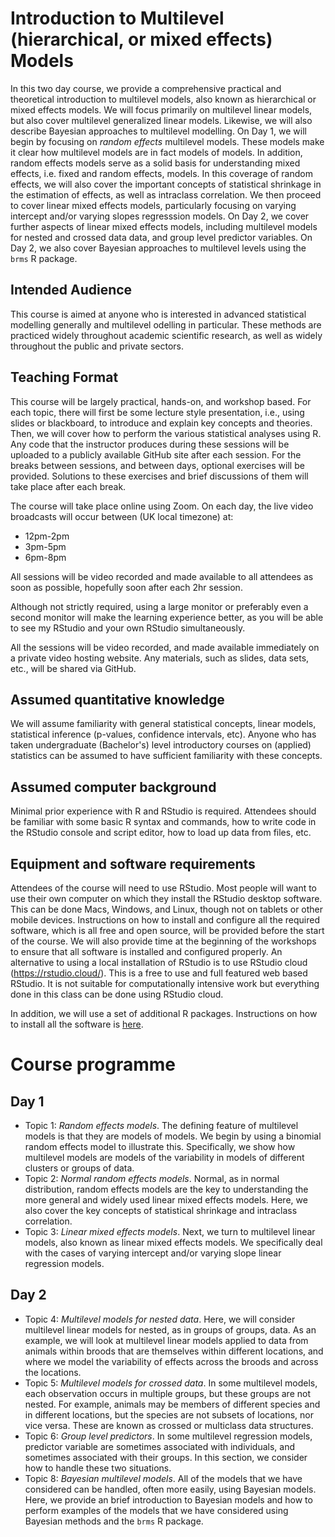 # Introduction to Multilevel (hierarchical, or mixed effects) Models

In this two day course, we provide a comprehensive practical and theoretical introduction to multilevel models, also known as hierarchical or mixed effects models.
We will focus primarily on multilevel linear models, but also cover multilevel generalized linear models.
Likewise, we will also describe Bayesian approaches to multilevel modelling.
On Day 1, we will begin by focusing on *random effects* multilevel models.
These models make it clear how multilevel models are in fact models of models.
In addition, random effects models serve as a solid basis for understanding mixed effects, i.e. fixed and random effects, models.
In this coverage of random effects, we will also cover the important concepts of statistical shrinkage in the estimation of effects, as well as intraclass correlation.
We then proceed to cover linear mixed effects models, particularly focusing on varying intercept and/or varying slopes regresssion models.
On Day 2, we cover further aspects of linear mixed effects models, including multilevel models for nested and crossed data data, and group level predictor variables.
On Day 2, we also cover Bayesian approaches to multilevel levels using the `brms` R package.

## Intended Audience

This course is aimed at anyone who is interested in advanced statistical modelling generally and multilevel odelling in particular. These methods are practiced widely throughout academic scientific research, as well as widely throughout the public and private sectors.

## Teaching Format

This course will be largely practical, hands-on, and workshop based. For each topic, there will first be some lecture style presentation, i.e., using slides or blackboard, to introduce and explain key concepts and theories. Then, we will cover how to perform the various statistical analyses using R. Any code that the instructor produces during these sessions will be uploaded to a publicly available GitHub site after each session. For the breaks between sessions, and between days, optional exercises will be provided. Solutions to these exercises and brief discussions of them will take place after each break.

The course will take place online using Zoom. On each day, the live video broadcasts will occur between (UK local timezone) at:

* 12pm-2pm
* 3pm-5pm
* 6pm-8pm
 
All sessions will be video recorded and made available to all attendees as soon as possible, hopefully soon after each 2hr session.
  
Although not strictly required, using a large monitor or preferably even a second monitor will make the learning experience better, as you will be able to see my RStudio and your own RStudio simultaneously. 

All the sessions will be video recorded, and made available immediately on a private video hosting website. Any materials, such as slides, data sets, etc., will be shared via GitHub.

## Assumed quantitative knowledge

We will assume familiarity with general statistical concepts, linear models, statistical inference (p-values, confidence intervals, etc). Anyone who has taken undergraduate (Bachelor's) level introductory courses on (applied) statistics can be assumed to have sufficient familiarity with these concepts.

## Assumed computer background

Minimal prior experience with R and RStudio is required. Attendees should be familiar with some basic R syntax and commands, how to write code in the RStudio console and script editor, how to load up data from files, etc. 

## Equipment and software requirements

Attendees of the course will need to use RStudio. Most people will want to use their own computer on which they install the RStudio desktop software. This can be done Macs, Windows, and Linux, though not on tablets or other mobile devices. Instructions on how to install and configure all the required software, which is all free and open source, will be provided before the start of the course. We will also provide time at the beginning of the workshops to ensure that all software is installed and configured properly. An alternative to using a local installation of RStudio is to use RStudio cloud (https://rstudio.cloud/). This is a free to use and full featured web based RStudio. It is not suitable for computationally intensive work but everything done in this class can be done using RStudio cloud. 

In addition, we will use a set of additional R packages. 
Instructions on how to install all the software is [here](software.md).


# Course programme 

## Day 1 

* Topic 1: *Random effects models*. The defining feature of multilevel models is that they are models of models. We begin by using a binomial random effects model to illustrate this. Specifically, we show how multilevel models are models of the variability in models of different clusters or groups of data.
* Topic 2: *Normal random effects models*. Normal, as in normal distribution, random effects models are the key to understanding the more general and widely used linear mixed effects models. Here, we also cover the key concepts of statistical shrinkage and intraclass correlation.
* Topic 3: *Linear mixed effects models*. Next, we turn to multilevel linear models, also known as linear mixed effects models. We specifically deal with the cases of varying intercept and/or varying slope linear regression models.

## Day 2

* Topic 4: *Multilevel models for nested data*. Here, we will consider multilevel linear models for nested, as in groups of groups, data. As an example, we will look at multilevel linear models applied to data from animals within broods that are themselves within different locations, and where we model the variability of effects across the broods and across the locations.
* Topic 5: *Multilevel models for crossed data*. In some multilevel models, each observation occurs in multiple groups, but these groups are not nested. For example, animals may be members of different species and in different locations, but the species are not subsets of locations, nor vice versa. These are known as crossed or multiclass data structures. 
* Topic 6: *Group level predictors*. In some multilevel regression models, predictor variable are sometimes associated with individuals, and sometimes associated with their groups. In this section, we consider how to handle these two situations.
* Topic 8: *Bayesian multilevel models*. All of the models that we have considered can be handled, often more easily, using Bayesian models. Here, we provide an brief introduction to Bayesian models and how to perform examples of the models that we have considered using Bayesian methods and the `brms` R package.

